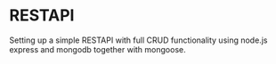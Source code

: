 # RESTAPI
 Setting up a simple RESTAPI with full CRUD functionality using node.js express and mongodb together with mongoose.
